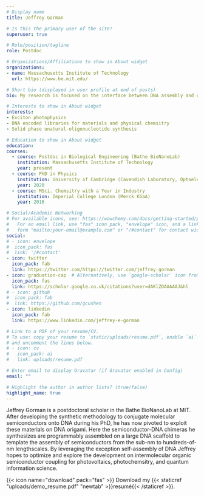 ```yaml
---
# Display name
title: Jeffrey Gorman

# Is this the primary user of the site?
superuser: true

# Role/position/tagline
role: Postdoc 

# Organizations/Affiliations to show in About widget
organizations:
- name: Massachusetts Institute of Technology
  url: https://www.be.mit.edu/

# Short bio (displayed in user profile at end of posts)
bio: My research is focused on the interface between DNA assembly and organic semiconductor photophysics.

# Interests to show in About widget
interests:
- Exciton photophysics
- DNA encoded libraries for materials and physical chemsitry
- Solid phase unatural-oligonucleotide synthesis

# Education to show in About widget
education: 
courses: 
  - course: Postdoc in Biological Engineering (Bathe BioNanoLab)
    institution: Massachusetts Institute of Technology
    year: present
  - course: PhD in Physics
    institution: University of Cambridge (Cavendish Laboratory, Optoelectronics Group)
    year: 2020
  - course: MSci. Chemsitry with a Year in Industry
    institution: Imperial College London (Merck KGaA)
    year: 2016

# Social/Academic Networking
# For available icons, see: https://wowchemy.com/docs/getting-started/page-builder/#icons
#   For an email link, use "fas" icon pack, "envelope" icon, and a link in the
#   form "mailto:your-email@example.com" or "/#contact" for contact widget.
social:
# - icon: envelope
#  icon_pack: fas
#  link: '/#contact'
- icon: twitter
  icon_pack: fab
  link: https://twitter.com/https://twitter.com/jeffrey_gorman
- icon: graduation-cap  # Alternatively, use `google-scholar` icon from `ai` icon pack
  icon_pack: fas
  link: https://scholar.google.co.uk/citations?user=dAKlZOAAAAAJ&hl
# - icon: github
#  icon_pack: fab
#  link: https://github.com/gcushen
- icon: linkedin
  icon_pack: fab
  link: https://www.linkedin.com/jeffrey-e-gorman

# Link to a PDF of your resume/CV.
# To use: copy your resume to `static/uploads/resume.pdf`, enable `ai` icons in `params.toml`, 
# and uncomment the lines below.
# - icon: cv
#   icon_pack: ai
#   link: uploads/resume.pdf

# Enter email to display Gravatar (if Gravatar enabled in Config)
email: ""

# Highlight the author in author lists? (true/false)
highlight_name: true
---
```


Jeffrey Gorman is a postdoctoral scholar in the Bathe BioNanoLab at MIT. After developing the synthetic methodology to conjugate molecular semiconductors onto DNA during his PhD, he has now pivoted to exploit these materials on DNA origami. Here the semiconductor-DNA chimeras he synthesizes are programmably assembled on a large DNA scaffold to template the assembly of semiconductors from the sub-nm to hundreds-of-nm lengthscales. By leveraging the exception self-assembly of DNA Jeffrey hopes to optimize and explore the development on intermolecular organic semiconductor coupling for photovoltaics, photochemsitry, and quantum information science. 

{{< icon name="download" pack="fas" >}} Download my {{< staticref "uploads/demo_resume.pdf" "newtab" >}}resumé{{< /staticref >}}.
